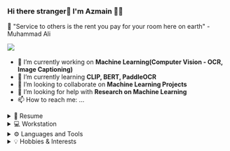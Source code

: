 ### Hi there stranger👋 I'm Azmain 👨‍💻
💬 "Service to others is the rent you pay for your room here on earth" - Muhammad Ali

<!--
**AzmainO7/AzmainO7** is a ✨ _special_ ✨ repository because its `README.md` (this file) appears on your GitHub profile.
Here are some ideas to get you started:

- 🔭 I’m currently working on ...
- 🌱 I’m currently learning ...
- 👯 I’m looking to collaborate on ...
- 🤔 I’m looking for help with ...
- 💬 Ask me about ...
- 📫 How to reach me: ...
- 😄 Pronouns: ...
- ⚡ Fun fact: ...
-->

![](https://komarev.com/ghpvc/?username=AzmainO7&style=flat-square&label=Profile+Views)
- 🔭 I’m currently working on **Machine Learning(Computer Vision - OCR, Image Captioning)** 
- 🌱 I’m currently learning **CLIP, BERT, PaddleOCR**
- 👯 I’m looking to collaborate on **Machine Learning Projects**
- 🤔 I’m looking for help with **Research on Machine Learning**
- 📫 How to reach me: ...

<details>
  <summary>📃 Resume</summary>
  
## Education
- 📖 **B.Sc. in Computer Science & Engineering**\
📆 2020 - Present\
📍 **Ahsanullah University of Science and Technology** - Dhaka, Bangladesh

## Experience
<img align="right" src="https://img.shields.io/badge/PyTorch-EE4C2C?logo=pytorch&logoColor=white" />
<img align="right" src="https://img.shields.io/badge/Python-FFD43B?logo=python&logoColor=blue" />

- 👨‍💻 **Trainee Engineer (AI Intern)**\
📆 August 20, 2023 - November 20, 2023\
📍 **Systech Datasoft Ltd.** - Dhaka, Bangladesh

</details>

<details>
  <summary>💻 Workstation</summary>
  <br>
  <img src="https://img.shields.io/badge/Windows_11-0078d4?style=for-the-badge&logo=windows-11&logoColor=white" />
  <img src="https://img.shields.io/badge/Intel-%20Core_i5_13th-0071C5?style=for-the-badge&logo=intel&logoColor=white" />
  <img src="https://img.shields.io/badge/RAM-32GB-%230071C5.svg?&style=for-the-badge&logoColor=white" />
  <img src="https://img.shields.io/badge/NVIDIA-RTX_3070-76B900?style=for-the-badge&logo=nvidia&logoColor=white" />
  
</details>

<details>
  <summary>⚙️ Languages and Tools</summary>
  <br>
  <a href="https://www.cprogramming.com/" target="_blank"> <img src="https://raw.githubusercontent.com/devicons/devicon/master/icons/c/c-original.svg" alt="c" width="40" height="40"/> </a> <a href="https://www.w3.org/html/" target="_blank"> <img src="https://raw.githubusercontent.com/devicons/devicon/master/icons/html5/html5-original-wordmark.svg" alt="html5" width="40" height="40"/> </a> <a href="https://developer.mozilla.org/en-US/docs/Web/JavaScript" target="_blank"> <img src="https://raw.githubusercontent.com/devicons/devicon/master/icons/javascript/javascript-original.svg" alt="javascript" width="40" height="40"/> </a> 
  <br>
  <br>
  <img src="https://github-readme-stats.vercel.app/api/top-langs/?username=AzmainO7" />
</details>

<details>
  <summary>💡 Hobbies & Interests</summary>
  <br>
  <img src="https://img.shields.io/badge/Valorant-fa4454?style=for-the-badge&logo=valorant&logoColor=white" />
  <img src="https://img.shields.io/badge/YouTube-FF0000?style=for-the-badge&logo=youtube&logoColor=white" />
</details>

<!-- ![image](https://github-profile-trophy.vercel.app/?username=AzmainO7) -->
<!-- ![image](https://github-readme-stats.vercel.app/api/top-langs/?username=AzmainO7&theme=synthwave) -->
